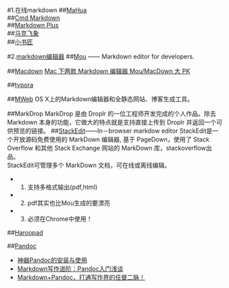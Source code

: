 #1.在线markdown
##[MaHua](http://mahua.jser.me/)  
##[Cmd Markdown](https://www.zybuluo.com/mdeditor)  
##[Markdown Plus](http://mdp.tylingsoft.com/)  
##[马克飞象](http://www.maxiang.info/)  
##[小书匠](http://markdown.xiaoshujiang.com/)

#2.[markdown编辑器](http://www.csdn.net/article/2014-05-05/2819623)
##[Mou](http://25.io/mou/) —— Markdown editor for developers.


##[Macdown](http://macdown.uranusjr.com)
[Mac 下两款 Markdown 编辑器 Mou/MacDown 大 PK](http://www.macgg.com/archives/34004.html)

##[typora](http://typora.io)

##[MWeb](http://coderforart.com/mweb-zh.html)
OS X上的Markdown编辑器和全静态网站、博客生成工具。


##MarkDrop
MarkDrop 是由 Droplr 的一位工程师开发完成的个人作品。除去 Markdown 本身的功能，它做大的特点就是支持直接上传到 Droplr 并返回一个可供预览的链接。
##[StackEdit](https://stackedit.io)——In－browser markdow editor
StackEdit是一个开放源码免费使用的 MarkDown 编辑器, 基于 PageDown，使用了 Stack Overflow 和其他 Stack Exchange 网站的 MarkDown 库，stackoverflow出品。  
StackEdit可管理多个 MarkDown 文档，可在线或离线编辑。  

+ 1. 支持多格式输出(pdf,html)
+ 2. pdf其实也比Mou生成的要漂亮
+ 3. 必须在Chrome中使用！

##[Haroopad](http://pad.haroopress.com/)

##[Pandoc](http://pandoc.org/)
+ [神器Pandoc的安装与使用](http://zhouyichu.com/misc/Pandoc.html)
+ [Markdown写作进阶：Pandoc入门浅谈](http://www.yangzhiping.com/tech/pandoc.html)
+ [Markdown+Pandoc，打通写作界的任督二脉！](http://blog.csdn.net/duqi_yc/article/details/8974041)